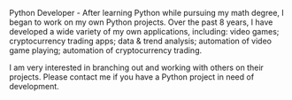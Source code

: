 Python Developer - After learning Python while pursuing my math degree, I began to work on my own Python projects. Over the past 8 years, I have developed a wide variety of my own applications, including: video games; cryptocurrency trading apps; data & trend analysis; automation of video game playing; automation of cryptocurrency trading.

I am very interested in branching out and working with others on their projects. Please contact me if you have a Python project in need of development.

